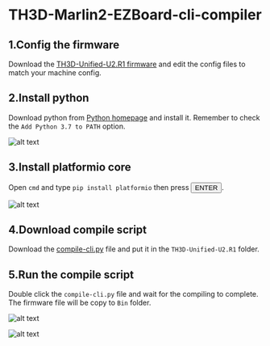 # TH3D-Marlin2-EZBoard-cli-compiler

## 1.Config the firmware

Download the [TH3D-Unified-U2.R1 firmware](https://github.com/houseofbugs/TH3D-Unified-U2.R1) and edit the config files to match your machine config.

## 2.Install python

Download python from [Python homepage](https://www.python.org/downloads/) and install it. Remember to check the <code>Add Python 3.7 to PATH</code> option.  

![alt text](https://github.com/ChipTechno/TH3D-Marlin2-EZBoard-cli-compiler/blob/master//img/img-00.png "Python installer")

## 3.Install platformio core

Open <code>cmd</code> and type <code>pip install platformio</code> then press <button>ENTER</button>.  

![alt text](https://github.com/ChipTechno/TH3D-Marlin2-EZBoard-cli-compiler/blob/master//img/img-01.png "platformio installer")

## 4.Download compile script

Download the [compile-cli.py](https://raw.githubusercontent.com/ChipTechno/TH3D-Marlin2-EZBoard-cli-compiler/master/compile-cli.py) file and put it in the <code>TH3D-Unified-U2.R1</code> folder.

## 5.Run the compile script

Double click the <code>compile-cli.py</code> file and wait for the compiling to complete. The firmware file will be copy to <code>Bin</code> folder.

![alt text](https://github.com/ChipTechno/TH3D-Marlin2-EZBoard-cli-compiler/blob/master//img/compile.png "compile")

![alt text](https://github.com/ChipTechno/TH3D-Marlin2-EZBoard-cli-compiler/blob/master//img/img-03.png "bin")
